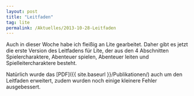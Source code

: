 ```yaml
---
layout: post
title: "Leitfaden"
tag: lite
permalink: /Aktuelles/2013-10-28-Leitfaden
---
```


Auch in dieser Woche habe ich fleißig an Lite gearbeitet. Daher gibt es jetzt die erste Version des Leitfadens für Lite, der aus den 4 Abschnitten Spielercharaktere, Abenteuer spielen, Abenteuer leiten und Spielleitercharaktere besteht.

Natürlich wurde das [PDF]({{ site.baseurl }}/Publikationen/) auch um den Leitfaden erweitert, zudem wurden noch einige kleinere Fehler ausgebessert.



